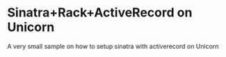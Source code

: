 # Sinatra+Rack+ActiveRecord on Unicorn

A very small sample on how to setup sinatra with activerecord on Unicorn
